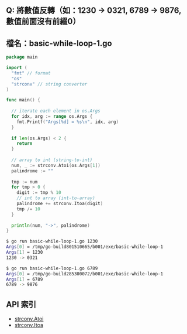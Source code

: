 
## Q: 將數值反轉（如：1230 -> 0321, 6789 -> 9876, 數值前面沒有前綴0）

## 檔名：basic-while-loop-1.go 
```go
package main

import (
  "fmt" // format
  "os"
  "strconv" // string converter
)

func main() {
  
  // iterate each element in os.Args
  for idx, arg := range os.Args {
    fmt.Printf("Args[%d] = %s\n", idx, arg)
  }
  
  if len(os.Args) < 2 {
    return
  }
  
  // array to int (string-to-int)
  num, _ := strconv.Atoi(os.Args[1]) 
  palindrome := ""
  
  tmp := num  
  for tmp > 0 {
    digit := tmp % 10
    // int to array (int-to-array)
    palindrome += strconv.Itoa(digit)
    tmp /= 10
  }
  
  println(num, "->", palindrome)
}
```

```bash
$ go run basic-while-loop-1.go 1230
Args[0] = /tmp/go-build801510665/b001/exe/basic-while-loop-1
Args[1] = 1230
1230 -> 0321

$ go run basic-while-loop-1.go 6789
Args[0] = /tmp/go-build285300072/b001/exe/basic-while-loop-1
Args[1] = 6789
6789 -> 9876
```

## API 索引
- [strconv.Atoi](https://golang.org/pkg/strconv/#Atoi)
- [strconv.Itoa](https://golang.org/pkg/strconv/#Itoa)
